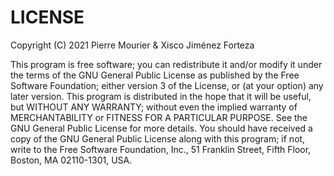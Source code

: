 # LICENSE

Copyright (C) 2021 Pierre Mourier & Xisco Jiménez Forteza

This program is free software;
you can redistribute it and/or modify  it under the terms of the GNU General Public License as published by the
Free Software Foundation; either version 3 of the License, or (at your  option) any later version.
This program is distributed in the hope that it will be useful, but  WITHOUT ANY WARRANTY; without even the implied warranty of MERCHANTABILITY or FITNESS FOR A PARTICULAR PURPOSE. See the GNU General Public License for more details.
You should have received a copy of the GNU General Public License along
with this program; if not, write to the Free Software Foundation, Inc., 51 Franklin Street, Fifth Floor, Boston, MA 02110-1301, USA. 
